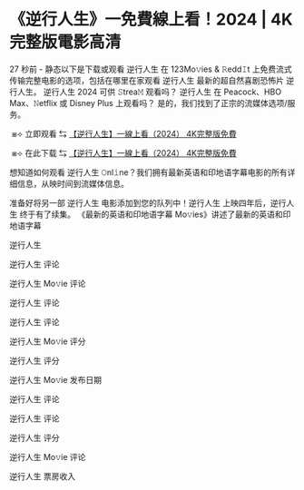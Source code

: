 # 《逆行人生》一免費線上看！2024 | 4K完整版電影高清

27 秒前 - 静态以下是下载或观看 逆行人生 在 123Mo𝚟ies & 𝚁edd𝙸t 上免费流式传输完整电影的选项，包括在哪里在家观看 逆行人生 最新的超自然喜剧恐怖片 逆行人生。 逆行人生 2024 可供 𝚂trea𝙼 观看吗？ 逆行人生 在 Peacock、HBO Max、𝙽etflix 或 Disney Plus 上观看吗？ 是的，我们找到了正宗的流媒体选项/服务。

</p><p></p><p>&nbsp;⧆⟢ 立即观看 ⇆ <a href="https://t.co/FTeRbQV845"> 【逆行人生】一線上看（2024） 4K完整版免費</a></p><p></p><p></p><p></p><p>

</p><p></p><p>&nbsp;⧆⟢ 在此下载 ⇆ <a href="https://t.co/d4zdUHpdna"> 【逆行人生】一線上看（2024） 4K完整版免費</a></p><p></p><p></p><p></p><p>

</p><p></p><p>想知道如何观看 逆行人生 𝙾nl𝚒ne？我们拥有最新英语和印地语字幕电影的所有详细信息，从映时间到流媒体信息。

</p><p></p><p>准备好将另一部 逆行人生 电影添加到您的队列中！逆行人生 上映四年后，逆行人生 终于有了续集。 《最新的英语和印地语字幕 Mo𝚟ies》讲述了最新的英语和印地语字幕

</p><p></p><p>逆行人生

</p><p></p><p>逆行人生 评论

</p><p></p><p>逆行人生 Mo𝚟ie 评论

</p><p></p><p>逆行人生 评论

</p><p></p><p>逆行人生 评论

</p><p></p><p>逆行人生 Mo𝚟ie 评分

</p><p></p><p>逆行人生 评分

</p><p></p><p>逆行人生 Mo𝚟ie 发布日期

</p><p></p><p>逆行人生 评论

</p><p></p><p>逆行人生 评论

</p><p></p><p>逆行人生 评分

</p><p></p><p>逆行人生 Mo𝚟ie 评论

</p><p></p><p>逆行人生 票房收入</p>
